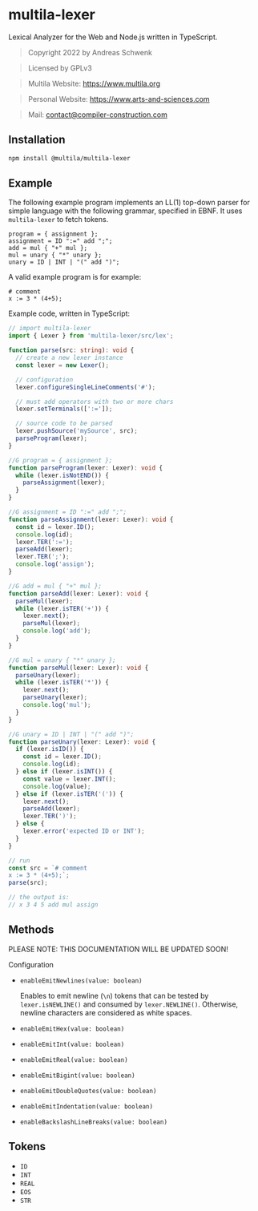 # multila-lexer

Lexical Analyzer for the Web and Node.js written in TypeScript.

> Copyright 2022 by Andreas Schwenk

> Licensed by GPLv3

> Multila Website: https://www.multila.org

> Personal Website: https://www.arts-and-sciences.com

> Mail: contact@compiler-construction.com

## Installation

```bash
npm install @multila/multila-lexer
```

## Example

The following example program implements an LL(1) top-down parser for simple language with the following grammar, specified in EBNF.
It uses `multila-lexer` to fetch tokens.

```
program = { assignment };
assignment = ID ":=" add ";";
add = mul { "+" mul };
mul = unary { "*" unary };
unary = ID | INT | "(" add ")";
```

A valid example program is for example:

```
# comment
x := 3 * (4+5);
```

Example code, written in TypeScript:

```typescript
// import multila-lexer
import { Lexer } from 'multila-lexer/src/lex';

function parse(src: string): void {
  // create a new lexer instance
  const lexer = new Lexer();

  // configuration
  lexer.configureSingleLineComments('#');

  // must add operators with two or more chars
  lexer.setTerminals([':=']);

  // source code to be parsed
  lexer.pushSource('mySource', src);
  parseProgram(lexer);
}

//G program = { assignment };
function parseProgram(lexer: Lexer): void {
  while (lexer.isNotEND()) {
    parseAssignment(lexer);
  }
}

//G assignment = ID ":=" add ";";
function parseAssignment(lexer: Lexer): void {
  const id = lexer.ID();
  console.log(id);
  lexer.TER(':=');
  parseAdd(lexer);
  lexer.TER(';');
  console.log('assign');
}

//G add = mul { "+" mul };
function parseAdd(lexer: Lexer): void {
  parseMul(lexer);
  while (lexer.isTER('+')) {
    lexer.next();
    parseMul(lexer);
    console.log('add');
  }
}

//G mul = unary { "*" unary };
function parseMul(lexer: Lexer): void {
  parseUnary(lexer);
  while (lexer.isTER('*')) {
    lexer.next();
    parseUnary(lexer);
    console.log('mul');
  }
}

//G unary = ID | INT | "(" add ")";
function parseUnary(lexer: Lexer): void {
  if (lexer.isID()) {
    const id = lexer.ID();
    console.log(id);
  } else if (lexer.isINT()) {
    const value = lexer.INT();
    console.log(value);
  } else if (lexer.isTER('(')) {
    lexer.next();
    parseAdd(lexer);
    lexer.TER(')');
  } else {
    lexer.error('expected ID or INT');
  }
}

// run
const src = `# comment
x := 3 * (4+5);`;
parse(src);

// the output is:
// x 3 4 5 add mul assign
```

## Methods

PLEASE NOTE: THIS DOCUMENTATION WILL BE UPDATED SOON!

Configuration

- `enableEmitNewlines(value: boolean)`

  Enables to emit newline (`\n`) tokens that can be tested by `lexer.isNEWLINE()` and consumed by `lexer.NEWLINE()`. Otherwise, newline characters are considered as white spaces.

- `enableEmitHex(value: boolean)`
- `enableEmitInt(value: boolean)`
- `enableEmitReal(value: boolean)`
- `enableEmitBigint(value: boolean)`
- `enableEmitDoubleQuotes(value: boolean)`
- `enableEmitIndentation(value: boolean)`
- `enableBackslashLineBreaks(value: boolean)`

## Tokens

- `ID`
- `INT`
- `REAL`
- `EOS`
- `STR`
